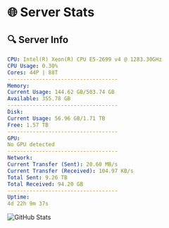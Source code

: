 # 🌐 Server Stats
## 🔍 Server Info
```yaml
CPU: Intel(R) Xeon(R) CPU E5-2699 v4 @ 1283.30GHz
CPU Usage: 0.30%
Cores: 44P | 88T
-----------------------------------
Memory:
Current Usage: 144.62 GB/503.74 GB
Available: 355.78 GB
-----------------------------------
Disk:
Current Usage: 56.96 GB/1.71 TB
Free: 1.57 TB
-----------------------------------
GPU:
No GPU detected
-----------------------------------
Network:
Current Transfer (Sent): 20.60 MB/s
Current Transfer (Received): 104.97 KB/s
Total Sent: 9.26 TB
Total Received: 94.20 GB
-----------------------------------
Uptime:
4d 22h 9m 37s
```
![GitHub Stats](https://img.shields.io/badge/Updated-2025-03-12_19:32:26-blue)